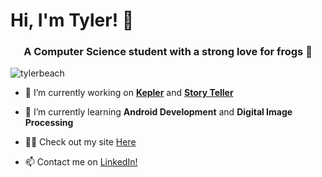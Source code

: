 # Hi, I'm Tyler! 👋
<h3 align="center">A Computer Science student with a strong love for frogs 🐸</h3>
<p align="left"> <img src="https://komarev.com/ghpvc/?username=tylerbeach&label=Profile%20views&color=0e75b6&style=flat" alt="tylerbeach" /> </p>


- 🔭 I’m currently working on [**Kepler**](https://github.com/TylerBeach) and [**Story Teller**](https://github.com/Active-Transport/story-time)

- 🌱 I’m currently learning **Android Development** and **Digital Image Processing**

- 👨‍💻 Check out my site [Here](https://tylerbeach.vercel.app/)

- 📫 Contact me on [LinkedIn!](https://www.linkedin.com/feed/)
